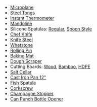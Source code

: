 - [Microplane](https://www.amazon.com/Microplane-40020-Classic-Zester-Grater/dp/B00004S7V8/)
- [Steel Tongs](https://www.amazon.com/dp/B00CF1CC3U/)
- [Instant Thermometer](https://www.amazon.com/dp/B000LDE0QQ/)
- [Mandoline](https://www.amazon.com/dp/B0000VZ57C/)
- Silicone Spatulas: [Regular](https://www.amazon.com/Vollrath-52010-High-Temp-Silicone-Spatulas/), [Spoon Style](https://www.amazon.com/Vollrath-58110-High-Temp-SoftSpoons-Silicone/dp/B073PD728F/)
- [Chef Knife](https://www.amazon.com/Victorinox-Fibrox-Chefs-Knife-8-Inch/dp/B000638D32)
- [Knife Steel](https://www.amazon.com/WINCO-Premium-Sharpening-Steel-14-Inch/dp/B00AWRN81O/)
- [Whetstone](https://www.amazon.com/Whetstone-Cutlery-20-10960-Sharpening-Stone-Sharpener/dp/B0055B2RGO/)
- [Rolling Pin](https://www.amazon.com/gp/product/B0026L7A36/)
- [Baking Mat](https://www.amazon.com/Silicone-Baking-Mat-Professional-Nonstick/dp/B00Y5VO7F4/)
- [Dough Scraper](https://www.amazon.com/Dexter-Russell-Sani-Safe-Cutter-Scraper-Polypropylene/dp/B079LVS51R/)
- Cutting Boards: [Wood](https://www.amazon.com/Cook-Home-Cutting-Hardwood-Reversible/dp/B071X5H1Z1/), [Bamboo](https://www.amazon.com/Indigo-True-Bamboo-Cutting-Built/dp/B01FTCX14A/), [HDPE](https://www.amazon.com/New-Star-Foodservice-Cutting-Board/dp/B01KOS3CXE/)
- [Salt Cellar](https://www.amazon.com/Totally-Bamboo-20-2083-2-Inch-Round/dp/B003PBHGHG/)
- [Cast Iron Pan 12"](https://www.amazon.com/Lodge-Skillet-Pre-Seasoned-Skillet-Silicone/dp/B00G2XGC88/)
- [Fish Spatula](https://www.amazon.com/Victorinox-3-Inch-6-Inch-Slotted-Turner/dp/B000931ENU/)
- [Corkscrew](https://www.amazon.com/Professional-Waiters-Corkscrew-Barvivo-Bartenders/dp/B01N6FZVIB/)
- [Champagne Stopper](https://smile.amazon.com/Winco-811642017703-upc-Champagne-Stopper/dp/B005I4GP3Y/)
- [Can Punch Bottle Opener](https://www.amazon.com/Norpro-400-Punch-Bottle-Opener/)

